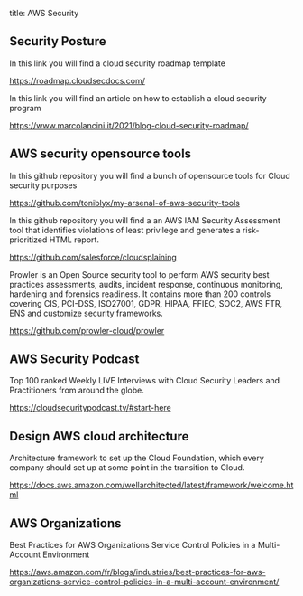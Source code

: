 title: AWS Security

## Security Posture

In this link you will find a cloud security roadmap template 

<https://roadmap.cloudsecdocs.com/>

In this link you will find an article on how to establish a cloud security program

<https://www.marcolancini.it/2021/blog-cloud-security-roadmap/>


## AWS security opensource tools

In this github repository you will find a bunch of opensource tools for Cloud security purposes

<https://github.com/toniblyx/my-arsenal-of-aws-security-tools>

In this github repository you will find a an AWS IAM Security Assessment tool that identifies violations of least privilege and generates a risk-prioritized HTML report.

<https://github.com/salesforce/cloudsplaining>

Prowler is an Open Source security tool to perform AWS security best practices assessments, audits, incident response, continuous monitoring, hardening and forensics readiness. It contains more than 200 controls covering CIS, PCI-DSS, ISO27001, GDPR, HIPAA, FFIEC, SOC2, AWS FTR, ENS and customize security frameworks.

<https://github.com/prowler-cloud/prowler>

## AWS Security Podcast

Top 100 ranked Weekly LIVE Interviews with Cloud Security Leaders and Practitioners from around the globe.

<https://cloudsecuritypodcast.tv/#start-here>

## Design AWS cloud architecture

Architecture framework to set up the Cloud Foundation, which every company should set up at some point in the transition to Cloud. 

<https://docs.aws.amazon.com/wellarchitected/latest/framework/welcome.html>

## AWS Organizations

Best Practices for AWS Organizations Service Control Policies in a Multi-Account Environment 

<https://aws.amazon.com/fr/blogs/industries/best-practices-for-aws-organizations-service-control-policies-in-a-multi-account-environment/>
